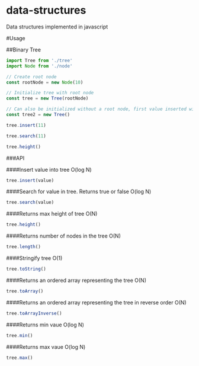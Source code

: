 # data-structures
Data structures implemented in javascript

#Usage

##Binary Tree

```javascript
import Tree from './tree'
import Node from './node'

// Create root node
const rootNode = new Node(10)

// Initialize tree with root node
const tree = new Tree(rootNode)

// Can also be initialized without a root node, first value inserted will become root
const tree2 = new Tree()

tree.insert(11)

tree.search(11)

tree.height()


```

###API

####Insert value into tree O(log N) 
```javascript
tree.insert(value)
```

####Search for value in tree. Returns true or false O(log N) 
```javascript
tree.search(value)
```

####Returns max height of tree O(N) 
```javascript
tree.height()
```

####Returns number of nodes in the tree O(N) 
```javascript
tree.length()
```

####Stringify tree O(1) 
```javascript
tree.toString()
```

####Returns an ordered array representing the tree O(N) 
```javascript
tree.toArray()
```

####Returns an ordered array representing the tree in reverse order O(N) 
```javascript
tree.toArrayInverse()
```

####Returns min vaue O(log N) 
```javascript
tree.min()
```

####Returns max vaue O(log N) 
```javascript
tree.max()
```
